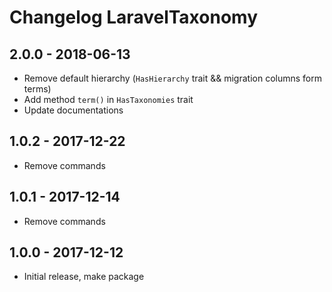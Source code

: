 # Changelog LaravelTaxonomy

## 2.0.0 - 2018-06-13

- Remove default hierarchy (`HasHierarchy` trait && migration columns form terms)
- Add method `term()` in `HasTaxonomies` trait
- Update documentations

## 1.0.2 - 2017-12-22

- Remove commands

## 1.0.1 - 2017-12-14

- Remove commands

## 1.0.0 - 2017-12-12

- Initial release, make package
